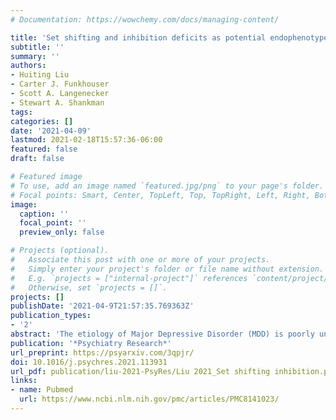 ```yaml
---
# Documentation: https://wowchemy.com/docs/managing-content/

title: 'Set shifting and inhibition deficits as potential endophenotypes for depression'
subtitle: ''
summary: ''
authors:
- Huiting Liu
- Carter J. Funkhouser
- Scott A. Langenecker
- Stewart A. Shankman
tags:
categories: []
date: '2021-04-09'
lastmod: 2021-02-18T15:57:36-06:00
featured: false
draft: false

# Featured image
# To use, add an image named `featured.jpg/png` to your page's folder.
# Focal points: Smart, Center, TopLeft, Top, TopRight, Left, Right, BottomLeft, Bottom, BottomRight.
image:
  caption: ''
  focal_point: ''
  preview_only: false

# Projects (optional).
#   Associate this post with one or more of your projects.
#   Simply enter your project's folder or file name without extension.
#   E.g. `projects = ["internal-project"]` references `content/project/deep-learning/index.md`.
#   Otherwise, set `projects = []`.
projects: []
publishDate: '2021-04-9T21:57:35.769363Z'
publication_types:
- '2'
abstract: 'The etiology of Major Depressive Disorder (MDD) is poorly understood, and identifying endophenotypes, or intermediate processes implicated in pathophysiology, for MDD may inform treatment and identification/prevention efforts. Impaired set-shifting and inhibition are commonly observed in MDD; however, few studies have examined they are endophenotypes for MDD. Thus, the present study tested whether set-shifting and/or inhibition satisfy several endophenotype criteria: specifically, whether they were (1) impaired in current MDD, (2) impaired in remitted MDD, and (3) familial (i.e., correlated within sibling pairs). Set-shifting and inhibition were assessed using subtests from the Delis-Kaplan Executive Function System. Psychopathology was assessed using the Structured Clinical Interview for DSM-5. Results indicated set-shifting deficits were familial and present in both current MDD and in remitted MDD individuals who had no current disorders, suggesting they may be state-independent. Inhibition was familial, but was generally not impaired in current nor remitted MDD (although the remitted MDD group with no current disorders exhibited impairments on one of the two inhibition tasks). These findings indicate that impaired set-shifting is a promising endophenotype candidate for MDD. Findings are limited to young adults, and further research is needed to test generalizability to other populations, evaluate longitudinal relationships, and examine other endophenotype criteria.'
publication: '*Psychiatry Research*'
url_preprint: https://psyarxiv.com/3qpjr/
doi: 10.1016/j.psychres.2021.113931
url_pdf: publication/liu-2021-PsyRes/Liu 2021_Set shifting inhibition.pdf
links: 
- name: Pubmed
  url: https://www.ncbi.nlm.nih.gov/pmc/articles/PMC8141023/
---
```

